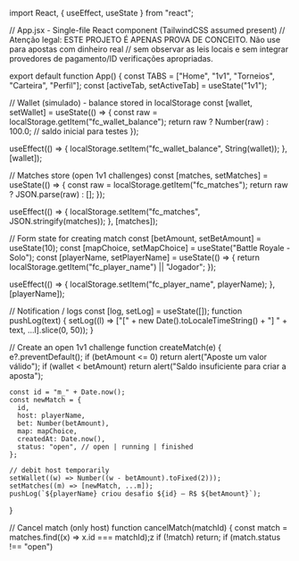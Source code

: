 import React, { useEffect, useState } from "react";

// App.jsx - Single-file React component (TailwindCSS assumed present)
// Atenção legal: ESTE PROJETO É APENAS PROVA DE CONCEITO. Não use para apostas com dinheiro real
// sem observar as leis locais e sem integrar provedores de pagamento/ID verificações apropriadas.

export default function App() {
  const TABS = ["Home", "1v1", "Torneios", "Carteira", "Perfil"];
  const [activeTab, setActiveTab] = useState("1v1");

  // Wallet (simulado) - balance stored in localStorage
  const [wallet, setWallet] = useState(() => {
    const raw = localStorage.getItem("fc_wallet_balance");
    return raw ? Number(raw) : 100.0; // saldo inicial para testes
  });

  useEffect(() => {
    localStorage.setItem("fc_wallet_balance", String(wallet));
  }, [wallet]);

  // Matches store (open 1v1 challenges)
  const [matches, setMatches] = useState(() => {
    const raw = localStorage.getItem("fc_matches");
    return raw ? JSON.parse(raw) : [];
  });

  useEffect(() => {
    localStorage.setItem("fc_matches", JSON.stringify(matches));
  }, [matches]);

  // Form state for creating match
  const [betAmount, setBetAmount] = useState(10);
  const [mapChoice, setMapChoice] = useState("Battle Royale - Solo");
  const [playerName, setPlayerName] = useState(() => {
    return localStorage.getItem("fc_player_name") || "Jogador";
  });

  useEffect(() => {
    localStorage.setItem("fc_player_name", playerName);
  }, [playerName]);

  // Notification / logs
  const [log, setLog] = useState([]);
  function pushLog(text) {
    setLog((l) => ["[" + new Date().toLocaleTimeString() + "] " + text, ...l].slice(0, 50));
  }

  // Create an open 1v1 challenge
  function createMatch(e) {
    e?.preventDefault();
    if (betAmount <= 0) return alert("Aposte um valor válido");
    if (wallet < betAmount) return alert("Saldo insuficiente para criar a aposta");

    const id = "m_" + Date.now();
    const newMatch = {
      id,
      host: playerName,
      bet: Number(betAmount),
      map: mapChoice,
      createdAt: Date.now(),
      status: "open", // open | running | finished
    };

    // debit host temporarily
    setWallet((w) => Number((w - betAmount).toFixed(2)));
    setMatches((m) => [newMatch, ...m]);
    pushLog(`${playerName} criou desafio ${id} — R$ ${betAmount}`);
  }

  // Cancel match (only host)
  function cancelMatch(matchId) {
    const match = matches.find((x) => x.id === matchId);z
    if (!match) return;
    if (match.status !== "open")
